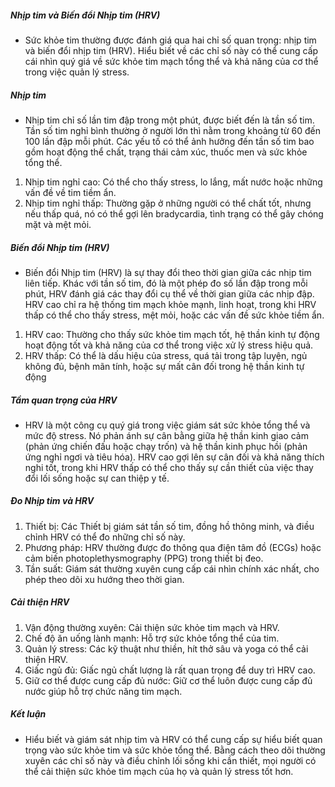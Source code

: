 ##### Nhịp tim và Biến đổi Nhịp tim (HRV)
* Sức khỏe tim thường được đánh giá qua hai chỉ số quan trọng: nhịp tim và biến đổi nhịp tim (HRV). Hiểu biết về các chỉ số này có thể cung cấp cái nhìn quý giá về sức khỏe tim mạch tổng thể và khả năng của cơ thể trong việc quản lý stress.

##### Nhịp tim
* Nhịp tim chỉ số lần tim đập trong một phút, được biết đến là tần số tim. Tần số tim nghỉ bình thường ở người lớn thì nằm trong khoảng từ 60 đến 100 lần đập mỗi phút. Các yếu tố có thể ảnh hưởng đến tần số tim bao gồm hoạt động thể chất, trạng thái cảm xúc, thuốc men và sức khỏe tổng thể.

1. Nhịp tim nghỉ cao: Có thể cho thấy stress, lo lắng, mất nước hoặc những vấn đề về tim tiềm ẩn.
2. Nhịp tim nghỉ thấp: Thường gặp ở những người có thể chất tốt, nhưng nếu thấp quá, nó có thể gợi lên bradycardia, tình trạng có thể gây chóng mặt và mệt mỏi.

##### Biến đổi Nhịp tim (HRV)
* Biến đổi Nhịp tim (HRV) là sự thay đổi theo thời gian giữa các nhịp tim liên tiếp. Khác với tần số tim, đó là một phép đo số lần đập trong mỗi phút, HRV đánh giá các thay đổi cụ thể về thời gian giữa các nhịp đập. HRV cao chỉ ra hệ thống tim mạch khỏe mạnh, linh hoạt, trong khi HRV thấp có thể cho thấy stress, mệt mỏi, hoặc các vấn đề sức khỏe tiềm ẩn.

1. HRV cao: Thường cho thấy sức khỏe tim mạch tốt, hệ thần kinh tự động hoạt động tốt và khả năng của cơ thể trong việc xử lý stress hiệu quả.
2. HRV thấp: Có thể là dấu hiệu của stress, quá tải trong tập luyện, ngủ không đủ, bệnh mãn tính, hoặc sự mất cân đối trong hệ thần kinh tự động
##### Tầm quan trọng của HRV
* HRV là một công cụ quý giá trong việc giám sát sức khỏe tổng thể và mức độ stress. Nó phản ánh sự cân bằng giữa hệ thần kinh giao cảm (phản ứng chiến đấu hoặc chạy trốn) và hệ thần kinh phục hồi (phản ứng nghỉ ngơi và tiêu hóa). HRV cao gợi lên sự cân đối và khả năng thích nghi tốt, trong khi HRV thấp có thể cho thấy sự cần thiết của việc thay đổi lối sống hoặc sự can thiệp y tế.

##### Đo Nhịp tim và HRV
1. Thiết bị: Các Thiết bị giám sát tần số tim, đồng hồ thông minh, và điều chỉnh HRV có thể đo những chỉ số này.
2. Phương pháp: HRV thường được đo thông qua điện tâm đồ (ECGs) hoặc cảm biến photoplethysmography (PPG) trong thiết bị đeo.
3. Tần suất: Giám sát thường xuyên cung cấp cái nhìn chính xác nhất, cho phép theo dõi xu hướng theo thời gian.
##### Cải thiện HRV
1. Vận động thường xuyên: Cải thiện sức khỏe tim mạch và HRV.
2. Chế độ ăn uống lành mạnh: Hỗ trợ sức khỏe tổng thể của tim.
3. Quản lý stress: Các kỹ thuật như thiền, hít thở sâu và yoga có thể cải thiện HRV.
4. Giấc ngủ đủ: Giấc ngủ chất lượng là rất quan trọng để duy trì HRV cao.
5. Giữ cơ thể được cung cấp đủ nước: Giữ cơ thể luôn được cung cấp đủ nước giúp hỗ trợ chức năng tim mạch.
##### Kết luận
* Hiểu biết và giám sát nhịp tim và HRV có thể cung cấp sự hiểu biết quan trọng vào sức khỏe tim và sức khỏe tổng thể. Bằng cách theo dõi thường xuyên các chỉ số này và điều chỉnh lối sống khi cần thiết, mọi người có thể cải thiện sức khỏe tim mạch của họ và quản lý stress tốt hơn.